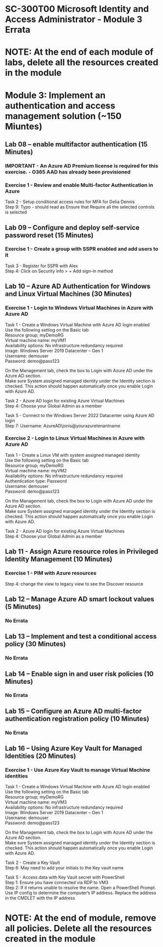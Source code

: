 # SC-300T00 Microsoft Identity and Access Administrator - Module 3 Errata

# NOTE:  At the end of each module of labs, delete all the resources created in the module

# Module 3: Implement an authentication and access management solution (~150 Miuntes)

## Lab 08 – enable multifactor authentication (15 Minutes)

### IMPORTANT - An Azure AD Premium license is required for this exercise. - O365 AAD has already been provisioned

### Exercise 1 - Review and enable Multi-factor Authentication in Azure

Task 2 - Setup conditional access rules for MFA for Delia Dennis<br>
Step 9:  Typo - should read as Ensure that Require all the selected controls is selected<br>

## Lab 09 – Configure and deploy self-service password reset (15 Minutes)

### Exercise 1 - Create a group with SSPR enabled and add users to it

Task 3 - Register for SSPR with Alex<br>
Step 4:  Click on Security info > + Add sign-in method <br>

## Lab 10 – Azure AD Authentication for Windows and Linux Virtual Machines (30 Minutes)

### Exercise 1 - Login to Windows Virtual Machines in Azure with Azure AD

Task 1 - Create a Windows Virtual Machine with Azure AD login enabled<br>
Use the following setting on the Basic tab<br>
Resource group;  myDemoRG<br>
Virtual machine name:  myVM1<br>
Availability options:  No infrastructure redundancy required<br>
Image:  Windows Server 2019 Datacenter – Gen 1<br>
Username:  demouser<br>
Password:  demo@pass123<br>

On the Management tab, check the box to Login with Azure AD under the Azure AD section.<br>
Make sure System assigned managed identity under the Identity section is checked. This action should happen automatically once you enable Login with Azure AD.<br>

Task 2 - Azure AD login for existing Azure Virtual Machines<br>
Step 4:  Choose your Global Admin as a member<br>

Task 5 - Connect to the Windows Server 2022 Datacenter using Azure AD login <br>
Step 7:  Username:  AzureAD\jonis@yourazuretenantname <br>

### Exercise 2 - Login to Linux Virtual Machines in Azure with Azure AD

Task 1 - Create a Linux VM with system assigned managed identity<br>
Use the following setting on the Basic tab<br>
Resource group;  myDemoRG<br>
Virtual machine name:  myVM2<br>
Availability options:  No infrastructure redundancy required<br>
Authentication type:  Password<br>
Username:  demouser<br>
Password:  demo@pass123<br>

On the Management tab, check the box to Login with Azure AD under the Azure AD section.<br>
Make sure System assigned managed identity under the Identity section is checked. This action should happen automatically once you enable Login with Azure AD.<br>

Task 2 - Azure AD login for existing Azure Virtual Machines<br>
Step 4:  Choose your Global Admin as a member<br>

## Lab 11 - Assign Azure resource roles in Privileged Identity Management (10 Minutes)<br>

### Exercise 1 - PIM with Azure resources
Step 4: change the view to legacy view to see the Discover resource<br>

## Lab 12 – Manage Azure AD smart lockout values (5 Minutes)

### No Errata

## Lab 13 – Implement and test a conditional access policy (30 Minutes)

### No Errata

## Lab 14 – Enable sign in and user risk policies (10 Minutes)

### No Errata 

## Lab 15 – Configure an Azure AD multi-factor authentication registration policy (10 Minutes)

### No Errata

## Lab 16 – Using Azure Key Vault for Managed Identities (20 Minutes)

### Exercise 1 - Use Azure Key Vault to manage Virtual Machine identities

Task 1 - Create a Windows Virtual Machine with Azure AD login enabled<br>
Use the following setting on the Basic tab<br>
Resource group;  myDemoRG<br>
Virtual machine name:  myVM3<br>
Availability options:  No infrastructure redundancy required<br>
Image:  Windows Server 2019 Datacenter – Gen 1<br>
Username:  demouser<br>
Password:  demo@pass123<br>

On the Management tab, check the box to Login with Azure AD under the Azure AD section.<br>
Make sure System assigned managed identity under the Identity section is checked. This action should happen automatically once you enable Login with Azure AD.<br>

Task 2 - Create a Key Vault<br>
Step 6:  May need to add your initials to the Key vault name<br>

Task 5 - Access data with Key Vault secret with PowerShell<br>
Step 1:  Ensure you have connected via RDP to VM3 <br>
Step 2: If it returns unable to resolve the name.  Open a PowerShell Prompt.  Use IP config to determine the computer’s IP address.  Replace the address in the CMDLET with the IP address<br>

# NOTE:  At the end of module, remove all policies.  Delete all the resources created in the module
